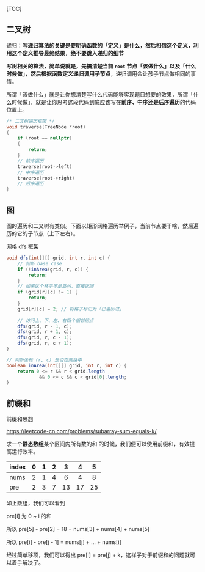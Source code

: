[TOC]

## 二叉树

递归：**写递归算法的关键是要明确函数的「定义」是什么，然后相信这个定义，利用这个定义推导最终结果，绝不要跳入递归的细节**

**写树相关的算法，简单说就是，先搞清楚当前 `root` 节点「该做什么」以及「什么时候做」，然后根据函数定义递归调用子节点**，递归调用会让孩子节点做相同的事情。

所谓「该做什么」就是让你想清楚写什么代码能够实现题目想要的效果，所谓「什么时候做」，就是让你思考这段代码到底应该写在**前序、中序还是后序遍历**的代码位置上。

```c++
/* 二叉树遍历框架 */
void traverse(TreeNode *root) 
{
    if (root == nullptr)
    {
        return;
    }
    // 前序遍历
    traverse(root->left)
    // 中序遍历
    traverse(root->right)
    // 后序遍历
}
```

## 图

图的遍历和二叉树有类似。下面以矩形网格遍历举例子，当前节点要干啥，然后遍历的它的子节点（上下左右）。

网格 dfs 框架

```java
void dfs(int[][] grid, int r, int c) {
    // 判断 base case
    if (!inArea(grid, r, c)) {
        return;
    }
    // 如果这个格子不是岛屿，直接返回
    if (grid[r][c] != 1) {
        return;
    }
    grid[r][c] = 2; // 将格子标记为「已遍历过」
    
    // 访问上、下、左、右四个相邻结点
    dfs(grid, r - 1, c);
    dfs(grid, r + 1, c);
    dfs(grid, r, c - 1);
    dfs(grid, r, c + 1);
}

// 判断坐标 (r, c) 是否在网格中
boolean inArea(int[][] grid, int r, int c) {
    return 0 <= r && r < grid.length 
        	&& 0 <= c && c < grid[0].length;
}

```

## 前缀和

前缀和思想

https://leetcode-cn.com/problems/subarray-sum-equals-k/

求一个**静态数组**某个区间内所有数的和 的时候，我们便可以使用前缀和，有效提高运行效率。

| index |  0   |  1   |  2   |  3   |  4   |  5   |
| :---- | :--: | :--: | :--: | :--: | :--: | :--: |
| nums  |  2   |  1   |  4   |  6   |  4   |  8   |
| pre   |  2   |  3   |  7   |  13  |  17  |  25  |

如上数组，我们可以看到

pre[i] 为 0 ~ i 的和

所以 pre[5] - pre[2] = 18 = nums[3] + nums[4] + nums[5]

所以 pre[i] - pre[j - 1] = nums[j] + ... + nums[i]

经过简单移项，我们可以得出 pre[i] = pre[j] + k，这样子对于前缀和的问题就可以着手解决了。

